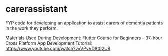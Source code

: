 # carerassistant

FYP code for developing an application to assist carers of dementia patients in the work they perform.

Materials Used During Development:
Flutter Course for Beginners – 37-hour Cross Platform App Development Tutorial: https://www.youtube.com/watch?v=VPvVD8t02U8

